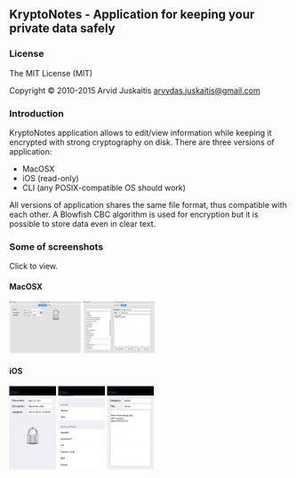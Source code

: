## KryptoNotes - Application for keeping your private data safely

### License

The MIT License (MIT)

Copyright © 2010-2015 Arvid Juskaitis <arvydas.juskaitis@gmail.com>



### Introduction

KryptoNotes application allows to edit/view information while keeping it encrypted with strong cryptography on disk. There are three versions of application:
* MacOSX
* iOS (read-only)
* CLI (any POSIX-compatible OS should work)

All versions of application shares the same file format, thus compatible with each other. A Blowfish CBC algorithm is used for encryption but it is possible to store data even in clear text.


### Some of screenshots

Click to view.


#### MacOSX

[![Document](https://raw.githubusercontent.com/arvjus/kryptonotes/master/screenshots/macosx-document-thumb.png)](https://raw.githubusercontent.com/arvjus/kryptonotes/master/screenshots/macosx-document.png)  [![Notes](https://raw.githubusercontent.com/arvjus/kryptonotes/master/screenshots/macosx-notes-thumb.png)](https://raw.githubusercontent.com/arvjus/kryptonotes/master/screenshots/macosx-notes.png)


#### iOS

[![Document](https://raw.githubusercontent.com/arvjus/kryptonotes/master/screenshots/ios-document-thumb.png)](https://raw.githubusercontent.com/arvjus/kryptonotes/master/screenshots/ios-document.png)  [![List](https://raw.githubusercontent.com/arvjus/kryptonotes/master/screenshots/ios-list-thumb.png)](https://raw.githubusercontent.com/arvjus/kryptonotes/master/screenshots/ios-list.png)  [![Details](https://raw.githubusercontent.com/arvjus/kryptonotes/master/screenshots/ios-details-thumb.png)](https://raw.githubusercontent.com/arvjus/kryptonotes/master/screenshots/ios-details.png)





